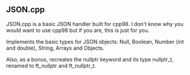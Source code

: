 ## JSON.cpp

JSON.cpp is a basic JSON handler built for cpp98. I don't know why you would want to use cpp98 but if you are, this is just for you.

Implements the basic types for JSON objects: Null, Boolean, Number (int and double), String, Arrays and Objects.

Also, as a bonus, recreates the nullptr keyword and its type nullptr_t, renamed to ft_nullptr and ft_nullptr_t.

